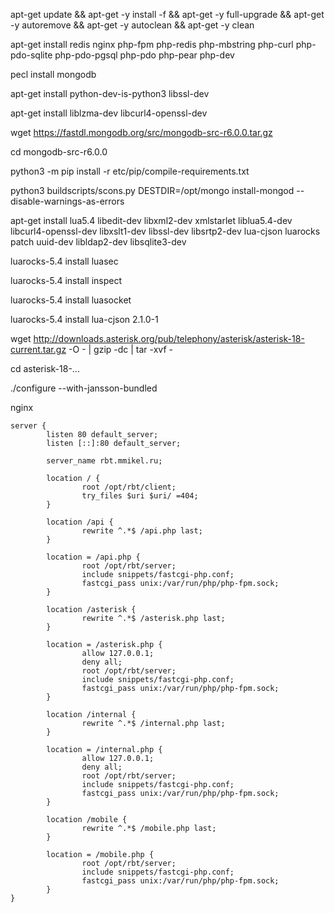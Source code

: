 apt-get update && apt-get -y install -f && apt-get -y full-upgrade && apt-get -y autoremove && apt-get -y autoclean && apt-get -y clean

apt-get install redis nginx php-fpm php-redis php-mbstring php-curl php-pdo-sqlite php-pdo-pgsql php-pdo php-pear php-dev

pecl install mongodb

apt-get install python-dev-is-python3 libssl-dev

apt-get install liblzma-dev libcurl4-openssl-dev

wget https://fastdl.mongodb.org/src/mongodb-src-r6.0.0.tar.gz

cd mongodb-src-r6.0.0

python3 -m pip install -r etc/pip/compile-requirements.txt

python3 buildscripts/scons.py DESTDIR=/opt/mongo install-mongod --disable-warnings-as-errors

apt-get install lua5.4 libedit-dev libxml2-dev xmlstarlet liblua5.4-dev libcurl4-openssl-dev libxslt1-dev libssl-dev libsrtp2-dev lua-cjson luarocks patch uuid-dev libldap2-dev libsqlite3-dev

luarocks-5.4 install luasec

luarocks-5.4 install inspect

luarocks-5.4 install luasocket

luarocks-5.4 install lua-cjson 2.1.0-1

wget http://downloads.asterisk.org/pub/telephony/asterisk/asterisk-18-current.tar.gz -O - | gzip -dc | tar -xvf -

cd asterisk-18-...

./configure --with-jansson-bundled

nginx
```
server {
        listen 80 default_server;
        listen [::]:80 default_server;

        server_name rbt.mmikel.ru;

        location / {
                root /opt/rbt/client;
                try_files $uri $uri/ =404;
        }

        location /api {
                rewrite ^.*$ /api.php last;
        }

        location = /api.php {
                root /opt/rbt/server;
                include snippets/fastcgi-php.conf;
                fastcgi_pass unix:/var/run/php/php-fpm.sock;
        }

        location /asterisk {
                rewrite ^.*$ /asterisk.php last;
        }

        location = /asterisk.php {
                allow 127.0.0.1;
                deny all;
                root /opt/rbt/server;
                include snippets/fastcgi-php.conf;
                fastcgi_pass unix:/var/run/php/php-fpm.sock;
        }

        location /internal {
                rewrite ^.*$ /internal.php last;
        }

        location = /internal.php {
                allow 127.0.0.1;
                deny all;
                root /opt/rbt/server;
                include snippets/fastcgi-php.conf;
                fastcgi_pass unix:/var/run/php/php-fpm.sock;
        }

        location /mobile {
                rewrite ^.*$ /mobile.php last;
        }

        location = /mobile.php {
                root /opt/rbt/server;
                include snippets/fastcgi-php.conf;
                fastcgi_pass unix:/var/run/php/php-fpm.sock;
        }
}
```

